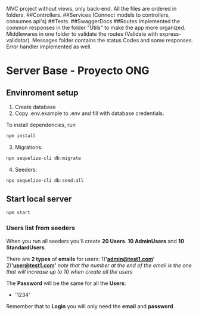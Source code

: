 MVC project without views, only back-end.
All the files are ordered in folders.
##Controllers.
##Services (Connect models to controllers, consumes api's)
##Tests.
##SwaggerDocs
##Routes
Implemented the common responses in the folder "Utils" to make the app more organized.
Middlewares in one folder to validate the routes (Validate with express-validator).
Messages folder contains the status Codes and some responses.
Error handler implemented as well.










# Server Base - Proyecto ONG


## Envinroment setup

1) Create database
2) Copy .env.example to .env and fill with database credentials.

To install dependencies, run
``` bash
npm install
```

3) Migrations:
``` bash
npx sequelize-cli db:migrate
```

4) Seeders:
``` bash
npx sequelize-cli db:seed:all
```

## Start local server

``` bash
npm start
```
### Users list from seeders
When you run all seeders you'll create **20 Users**. **10 AdminUsers** and **10 StandardUsers**.

There are **2 types** of **emails** for users:
1)**'admin@test1.com'**
2)**'user@test1.com'**
*note that the number at the end of the email is the one that will increase up to 10 when create all the users*

The **Password** will be the same for all the **Users**:
- '1234'

Remember that to **Login** you will only need the **email** and **password**.
